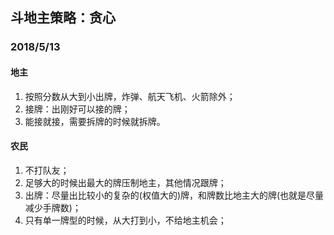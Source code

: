 ## 斗地主策略：贪心
### 2018/5/13
#### 地主
1. 按照分数从大到小出牌，炸弹、航天飞机、火箭除外；
2. 接牌：出刚好可以接的牌；
3. 能接就接，需要拆牌的时候就拆牌。
#### 农民
1. 不打队友；
2. 足够大的时候出最大的牌压制地主，其他情况跟牌；
3. 出牌：尽量出比较小的复杂的(权值大的)牌，和牌数比地主大的牌(也就是尽量减少手牌数)；
4. 只有单一牌型的时候，从大打到小，不给地主机会；
